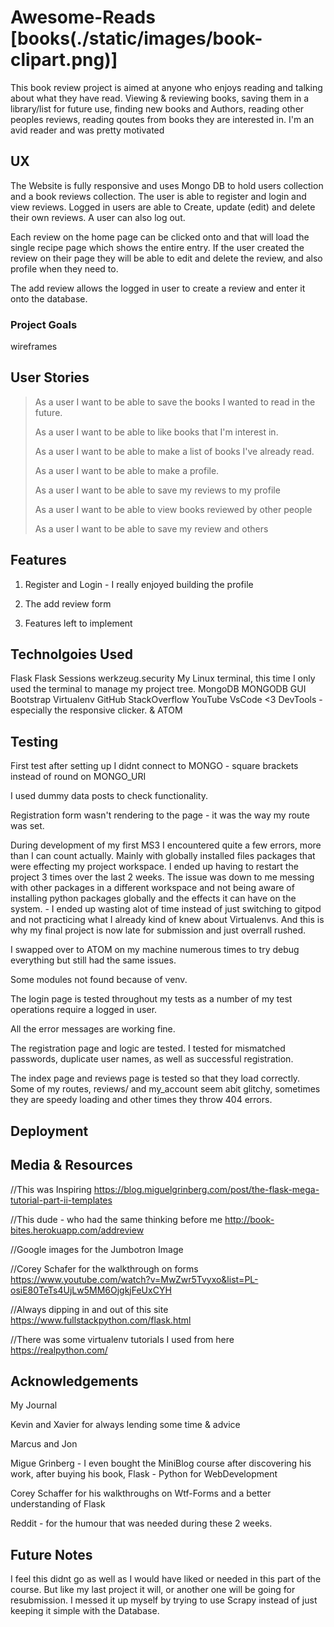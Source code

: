 # **Awesome-Reads** [books(./static/images/book-clipart.png)]

This book review project is aimed at anyone who enjoys reading and talking about what they have read. Viewing & reviewing books, saving them in a library/list for future use,
finding new books and Authors, reading other peoples reviews, reading qoutes from books they are interested in. I'm an avid reader and was pretty motivated 

## **UX**

The Website is fully responsive and uses Mongo DB to hold users collection and a book reviews collection. The user is able to register and login and view reviews. Logged in users are able to Create, update (edit) and delete their own reviews. A user can also log out.

Each review on the home page can be clicked onto and that will load the single recipe page which shows the entire entry. If the user created the review on their page they will be able to edit and delete the review, and also profile when they need to.

The add review allows the logged in user to create a review and enter it onto the database.

### **Project Goals**  

wireframes 

## **User Stories**

> As a user I want to be able to save the books I wanted to read in the future.
>
> As a user I want to be able to like books that I'm interest in.
>
> As a user I want to be able to make a list of books I've already read.
>
> As a user I want to be able to make a profile.
>
> As a user I want to be able to save my reviews to my profile
>
> As a user I want to be able to view books reviewed by other people
>
> As a user I want to be able to save my review and others



## **Features**

1. Register and Login - I really enjoyed building the profile

2. The add review form

3. Features left to implement 



## **Technolgoies Used**

Flask
Flask Sessions
werkzeug.security
My Linux terminal, this time I only used the terminal to manage my project tree.
MongoDB
MONGODB GUI
Bootstrap
Virtualenv
GitHub
StackOverflow
YouTube
VsCode <3
DevTools - especially the responsive clicker.
& ATOM

## **Testing** 

First test after setting up I didnt connect to MONGO - square brackets instead of round on MONGO_URI

I used dummy data posts to check functionality.

Registration form wasn't rendering to the page - it was the way my route was set.

During development of my first MS3 I encountered quite a few errors, more than I can count actually. Mainly with globally installed files packages that were effecting my project workspace. I ended up having to restart the project 3 times over the last 2 weeks. The issue was down to me messing with other packages in a different workspace and not being aware of installing python packages globally and the effects it can have on the system. - I ended up wasting alot of time instead of just switching to gitpod and not practicing what I already kind of knew about Virtualenvs. And this is why my final project is now late for submission and just overrall rushed.

I swapped over to ATOM on my machine numerous times to try debug everything but still had the same issues.

Some modules not found because of venv.

The login page is tested throughout my tests as a number of my test operations require a logged in user.

All the error messages are working fine.

The registration page and logic are tested. I tested for mismatched passwords, duplicate user names, as well as successful registration.

The index page and reviews page is tested so that they load correctly. Some of my routes, reviews/ and my_account seem abit glitchy, sometimes they are speedy loading and other times they throw 404 errors.


## **Deployment**



## **Media & Resources**
//This was Inspiring
https://blog.miguelgrinberg.com/post/the-flask-mega-tutorial-part-ii-templates

//This dude - who had the same thinking before me
http://book-bites.herokuapp.com/addreview

//Google images for the Jumbotron Image

//Corey Schafer for the walkthrough on forms
https://www.youtube.com/watch?v=MwZwr5Tvyxo&list=PL-osiE80TeTs4UjLw5MM6OjgkjFeUxCYH

//Always dipping in and out of this site
https://www.fullstackpython.com/flask.html

//There was some virtualenv tutorials I used from here
https://realpython.com/

## **Acknowledgements**

My Journal

Kevin and Xavier for always lending some time & advice

Marcus and Jon

Migue Grinberg - I even bought the MiniBlog course after discovering his work, after buying his book, Flask - Python for WebDevelopment

Corey Schaffer for his walkthroughs on Wtf-Forms and a better understanding of Flask

Reddit - for the humour that was needed during these 2 weeks.


## **Future Notes**

I feel this didnt go as well as I would have liked or needed in this part of the course. But like my last project it will, or another one will be going for resubmission. I messed it up myself by trying to use Scrapy instead of just keeping it simple with the Database. 